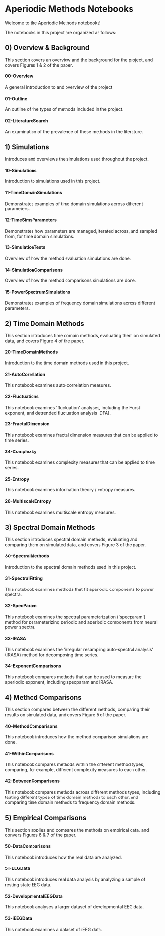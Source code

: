 # Aperiodic Methods Notebooks

Welcome to the Aperiodic Methods notebooks!

The notebooks in this project are organized as follows:

## 0) Overview & Background

This section covers an overview and the background for the project, and covers Figures 1 & 2 of the paper.

#### 00-Overview

A general introduction to and overview of the project

#### 01-Outline

An outline of the types of methods included in the project.

#### 02-LiteratureSearch

An examination of the prevalence of these methods in the literature.

## 1) Simulations

Introduces and overviews the simulations used throughout the project.

#### 10-Simulations

Introduction to simulations used in this project.

#### 11-TimeDomainSimulations

Demonstrates examples of time domain simulations across different parameters.

#### 12-TimeSimsParameters

Demonstrates how parameters are managed, iterated across, and sampled from, for time domain simulations.

#### 13-SimulationTests

Overview of how the method evaluation simulations are done.

#### 14-SimulationComparisons

Overview of how the method comparisons simulations are done.

#### 15-PowerSpectrumSimulations

Demonstrates examples of frequency domain simulations across different parameters.

## 2) Time Domain Methods

This section introduces time domain methods, evaluating them on simulated data, and covers Figure 4 of the paper.

#### 20-TimeDomainMethods

Introduction to the time domain methods used in this project.

#### 21-AutoCorrelation

This notebook examines auto-correlation measures.

#### 22-Fluctuations

This notebook examines 'fluctuation' analyses, including the Hurst exponent, and detrended fluctuation analysis (DFA).

#### 23-FractalDimension

This notebook examines fractal dimension measures that can be applied to time series.

#### 24-Complexity

This notebook examines complexity measures that can be applied to time series.

#### 25-Entropy

This notebook examines information theory / entropy measures.

#### 26-MultiscaleEntropy

This notebook examines multiscale entropy measures.

## 3) Spectral Domain Methods

This section introduces spectral domain methods, evaluating and comparing them on simulated data, and covers Figure 3 of the paper.

#### 30-SpectralMethods

Introduction to the spectral domain methods used in this project.

#### 31-SpectralFitting

This notebook examines methods that fit aperiodic components to power spectra.

#### 32-SpecParam

This notebook examines the spectral parameterization ('specparam') method for parameterizing periodic and aperiodic components from neural power spectra.

#### 33-IRASA

This notebook examines the 'irregular resampling auto-spectral analysis' (IRASA) method for decomposing time series.

#### 34-ExponentComparisons

This notebook compares methods that can be used to measure the aperiodic exponent, including specparam and IRASA.

## 4) Method Comparisons

This section compares between the different methods, comparing their results on simulated data, and covers Figure 5 of the paper.

#### 40-MethodComparisons

This notebook introduces how the method comparison simulations are done.

#### 41-WithinComparisons

This notebook compares methods within the different method types, comparing, for example, different complexity measures to each other.

#### 42-BetweenComparisons

This notebook compares methods across different methods types, including testing different types of time domain methods to each other, and comparing time domain methods to frequency domain methods.

## 5) Empirical Comparisons

This section applies and compares the methods on empirical data, and convers Figures 6 & 7 of the paper.

#### 50-DataComparisons

This notebook introduces how the real data are analyzed.

#### 51-EEGData

This notebook introduces real data analysis by analyzing a sample of resting state EEG data.

#### 52-DevelopmentalEEGData

This notebook analyses a larger dataset of developmental EEG data.

#### 53-iEEGData

This notebook examines a dataset of iEEG data.
